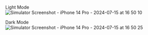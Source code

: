 Light Mode
![Simulator Screenshot - iPhone 14 Pro - 2024-07-15 at 16 50 10](https://github.com/user-attachments/assets/df0005ce-4b99-46a8-8e30-19efc7923d09)

Dark Mode
![Simulator Screenshot - iPhone 14 Pro - 2024-07-15 at 16 50 25](https://github.com/user-attachments/assets/f94e1246-d2db-4ffb-b251-069c8d6f7c3f)
